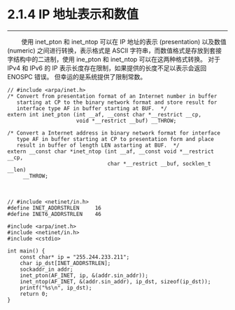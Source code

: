 # 2.1.4 IP 地址表示和数值
***

&emsp;&emsp;
使用 inet\_pton 和 inet\_ntop 可以在 IP 地址的表示 (presentation) 以及数值 (numeric) 之间进行转换，表示格式是 ASCII 字符串，而数值格式是存放到套接字结构中的二进制，使用 ine\_pton 和 inet\_ntop 可以在这两种格式转换。
对于 IPv4 和 IPv6 的 IP 表示长度存在限制，如果提供的长度不足以表示会返回 ENOSPC 错误。
但幸运的是系统提供了限制常数。

    // #include <arpa/inet.h>
    /* Convert from presentation format of an Internet number in buffer
       starting at CP to the binary network format and store result for
       interface type AF in buffer starting at BUF.  */
    extern int inet_pton (int __af, __const char *__restrict __cp,
                          void *__restrict __buf) __THROW;
    
    /* Convert a Internet address in binary network format for interface
       type AF in buffer starting at CP to presentation form and place
       result in buffer of length LEN astarting at BUF.  */
    extern __const char *inet_ntop (int __af, __const void *__restrict __cp,
                                    char *__restrict __buf, socklen_t __len)
         __THROW;
    
&emsp;&emsp;
    
    // #include <netinet/in.h>
    #define INET_ADDRSTRLEN     16
    #define INET6_ADDRSTRLEN    46
    
    #include <arpa/inet.h>
    #include <netinet/in.h>
    #include <cstdio>
    
    int main() {
        const char* ip = "255.244.233.211";
        char ip_dst[INET_ADDRSTRLEN];
        sockaddr_in addr;
        inet_pton(AF_INET, ip, &(addr.sin_addr));
        inet_ntop(AF_INET, &(addr.sin_addr), ip_dst, sizeof(ip_dst));
        printf("%s\n", ip_dst);
        return 0;
    }